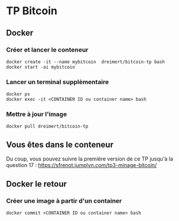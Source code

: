 # TP Bitcoin

## Docker

### Créer et lancer le conteneur

    docker create -it --name mybitcoin  dreimert/bitcoin-tp bash
    docker start -ai mybitcoin
    
### Lancer un terminal supplèmentaire

    docker ps
    docker exec -it <CONTAINER ID ou container name> bash
    
### Mettre à jour l'image

    docker pull dreimert/bitcoin-tp

## Vous êtes dans le conteneur

Du coup, vous pouvez suivre la première version de ce TP jusqu'à la question 17 : https://sfrenot.jumplyn.com/tp3-minage-bitcoin/

## Docker le retour

### Créer une image à partir d'un container

    docker commit <CONTAINER ID ou container name> bash
